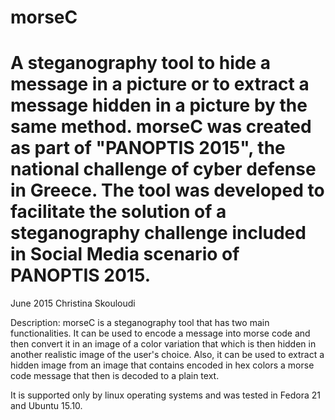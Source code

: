 # morseC
# A steganography tool to hide a message in a picture or to extract a message hidden in a picture by the same method. morseC was created as part of  "PANOPTIS 2015", the national challenge of cyber defense in Greece. The tool was developed to facilitate the solution of a steganography challenge included in Social Media scenario of PANOPTIS 2015.
June 2015
Christina Skouloudi

Description:
morseC is a steganography tool that has two main functionalities.
It can be used to encode a message into morse code and then convert it in an image of a color variation that which is then hidden in another realistic image of the user's choice.
Also, it can be used to extract a hidden image from an image that contains encoded in hex colors a morse code message that then is decoded to a plain text.

It is supported only by linux operating systems and was tested in Fedora 21 and Ubuntu 15.10.
